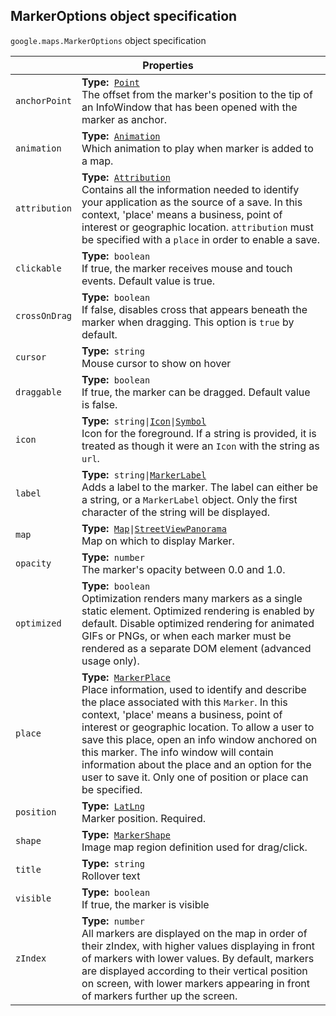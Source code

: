 <h2 id="MarkerOptions"> MarkerOptions object specification </h2><p>
<code><span itemprop="path">google.maps</span>.<span itemprop="name">MarkerOptions</span></code>
object specification
</p><div class="devsite-table-wrapper"><table class="properties responsive" summary="interface MarkerOptions - Properties">
<thead>
<tr><th colspan="2">Properties</th>
</tr></thead>
<tbody>
<tr>
<td><code><span>anchorPoint</span></code></td>
<td><div><strong>Type:</strong>&nbsp; <code><a href="https://github.com/amenadiel/google-maps-documentation/blob/master/docs/Point.md">Point</a></code></div>
<div class="desc">The offset from the marker's position to the tip of an InfoWindow that has been opened with the marker as anchor.</div></td>
</tr>
<tr>
<td><code><span>animation</span></code></td>
<td><div><strong>Type:</strong>&nbsp; <code><a href="https://github.com/amenadiel/google-maps-documentation/blob/master/docs/Animation.md">Animation</a></code></div>
<div class="desc">Which animation to play when marker is added to a map.</div></td>
</tr>
<tr>
<td><code><span>attribution</span></code></td>
<td><div><strong>Type:</strong>&nbsp; <code><a href="https://github.com/amenadiel/google-maps-documentation/blob/master/docs/Attribution.md">Attribution</a></code></div>
<div class="desc">Contains all the information needed to identify your application as the source of a save. In this context, 'place' means a business, point of interest or geographic location. <code>attribution</code> must be specified with a <code>place</code> in order to enable a save.</div></td>
</tr>
<tr>
<td><code><span>clickable</span></code></td>
<td><div><strong>Type:</strong>&nbsp; <code>boolean</code></div>
<div class="desc">If true, the marker receives mouse and touch events. Default value is true.</div></td>
</tr>
<tr>
<td><code><span>crossOnDrag</span></code></td>
<td><div><strong>Type:</strong>&nbsp; <code>boolean</code></div>
<div class="desc">If false, disables cross that appears beneath the marker when dragging. This option is <code>true</code> by default.</div></td>
</tr>
<tr>
<td><code><span>cursor</span></code></td>
<td><div><strong>Type:</strong>&nbsp; <code>string</code></div>
<div class="desc">Mouse cursor to show on hover</div></td>
</tr>
<tr>
<td><code><span>draggable</span></code></td>
<td><div><strong>Type:</strong>&nbsp; <code>boolean</code></div>
<div class="desc">If true, the marker can be dragged. Default value is false.</div></td>
</tr>
<tr>
<td><code><span>icon</span></code></td>
<td><div><strong>Type:</strong>&nbsp; <code>string|<a href="https://github.com/amenadiel/google-maps-documentation/blob/master/docs/Icon.md">Icon</a>|<a href="https://github.com/amenadiel/google-maps-documentation/blob/master/docs/Symbol.md">Symbol</a></code></div>
<div class="desc">Icon for the foreground. If a string is provided, it is treated as though it were an <code>Icon</code> with the string as <code>url</code>.</div></td>
</tr>
<tr>
<td><code><span>label</span></code></td>
<td><div><strong>Type:</strong>&nbsp; <code>string|<a href="https://github.com/amenadiel/google-maps-documentation/blob/master/docs/MarkerLabel.md">MarkerLabel</a></code></div>
<div class="desc">Adds a label to the marker. The label can either be a string, or a <code>MarkerLabel</code> object. Only the first character of the string will be displayed.</div></td>
</tr>
<tr>
<td><code><span>map</span></code></td>
<td><div><strong>Type:</strong>&nbsp; <code><a href="https://github.com/amenadiel/google-maps-documentation/blob/master/docs/Map.md">Map</a>|<a href="https://github.com/amenadiel/google-maps-documentation/blob/master/docs/StreetViewPanorama.md">StreetViewPanorama</a></code></div>
<div class="desc">Map on which to display Marker.</div></td>
</tr>
<tr>
<td><code><span>opacity</span></code></td>
<td><div><strong>Type:</strong>&nbsp; <code>number</code></div>
<div class="desc">The marker's opacity between 0.0 and 1.0.</div></td>
</tr>
<tr>
<td><code><span>optimized</span></code></td>
<td><div><strong>Type:</strong>&nbsp; <code>boolean</code></div>
<div class="desc">Optimization renders many markers as a single static element. Optimized rendering is enabled by default. Disable optimized rendering for animated GIFs or PNGs, or when each marker must be rendered as a separate DOM element (advanced usage only).</div></td>
</tr>
<tr>
<td><code><span>place</span></code></td>
<td><div><strong>Type:</strong>&nbsp; <code><a href="https://github.com/amenadiel/google-maps-documentation/blob/master/docs/MarkerPlace.md">MarkerPlace</a></code></div>
<div class="desc">Place information, used to identify and describe the place associated with this <code>Marker</code>. In this context, 'place' means a business, point of interest or geographic location. To allow a user to save this place, open an info window anchored on this marker. The info window will contain information about the place and an option for the user to save it. Only one of position or place can be specified.</div></td>
</tr>
<tr>
<td><code><span>position</span></code></td>
<td><div><strong>Type:</strong>&nbsp; <code><a href="https://github.com/amenadiel/google-maps-documentation/blob/master/docs/LatLng.md">LatLng</a></code></div>
<div class="desc">Marker position. Required.</div></td>
</tr>
<tr>
<td><code><span>shape</span></code></td>
<td><div><strong>Type:</strong>&nbsp; <code><a href="https://github.com/amenadiel/google-maps-documentation/blob/master/docs/MarkerShape.md">MarkerShape</a></code></div>
<div class="desc">Image map region definition used for drag/click.</div></td>
</tr>
<tr>
<td><code><span>title</span></code></td>
<td><div><strong>Type:</strong>&nbsp; <code>string</code></div>
<div class="desc">Rollover text</div></td>
</tr>
<tr>
<td><code><span>visible</span></code></td>
<td><div><strong>Type:</strong>&nbsp; <code>boolean</code></div>
<div class="desc">If true, the marker is visible</div></td>
</tr>
<tr>
<td><code><span>zIndex</span></code></td>
<td><div><strong>Type:</strong>&nbsp; <code>number</code></div>
<div class="desc">All markers are displayed on the map in order of their zIndex, with higher values displaying in front of markers with lower values. By default, markers are displayed according to their vertical position on screen, with lower markers appearing in front of markers further up the screen.</div></td>
</tr>
</tbody>
</table></div>